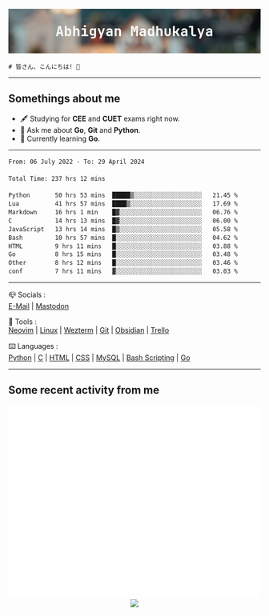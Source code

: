 ![header](./header.png)
```
# 皆さん、こんにちは! 👋
```
---

## Somethings about me
- 🖋️ Studying for **CEE** and **CUET** exams right now.
- 💬 Ask me about **Go**, **Git** and **Python**.
- 🔭 Currently learning **Go**.

---

<!--START_SECTION:waka-->

```txt
From: 06 July 2022 - To: 29 April 2024

Total Time: 237 hrs 12 mins

Python       50 hrs 53 mins  █████▒░░░░░░░░░░░░░░░░░░░   21.45 %
Lua          41 hrs 57 mins  ████▒░░░░░░░░░░░░░░░░░░░░   17.69 %
Markdown     16 hrs 1 min    █▓░░░░░░░░░░░░░░░░░░░░░░░   06.76 %
C            14 hrs 13 mins  █▓░░░░░░░░░░░░░░░░░░░░░░░   06.00 %
JavaScript   13 hrs 14 mins  █▒░░░░░░░░░░░░░░░░░░░░░░░   05.58 %
Bash         10 hrs 57 mins  █░░░░░░░░░░░░░░░░░░░░░░░░   04.62 %
HTML         9 hrs 11 mins   █░░░░░░░░░░░░░░░░░░░░░░░░   03.88 %
Go           8 hrs 15 mins   █░░░░░░░░░░░░░░░░░░░░░░░░   03.48 %
Other        8 hrs 12 mins   █░░░░░░░░░░░░░░░░░░░░░░░░   03.46 %
conf         7 hrs 11 mins   ▓░░░░░░░░░░░░░░░░░░░░░░░░   03.03 %
```

<!--END_SECTION:waka-->

---

📪 Socials :<br>
[E-Mail](mailto:abhigyanmadhukalya@gmail.com) | <a rel="me" href="https://mastodon.social/@abhigyanmadhukalya">Mastodon</a>

🧰 Tools :<br>
[Neovim](https://neovim.oi) | [Linux](https://archlinux.org/) | [Wezterm](https://wezfurlong.org/wezterm/index.html) | [Git](https://git-scm.com/) | [Obsidian](https://obsidian.md) | [Trello](https://trello.com)

⌨️ Languages :<br>
[Python](https://python.org) | [C](https://www.iso.org/standard/74528.html) | [HTML](https://html.spec.whatwg.org/) | [CSS](https://www.w3.org/Style/CSS/Overview.en.html) | [MySQL](https://www.mysql.com/) | [Bash Scripting](https://www.gnu.org/software/bash/) | [Go](https://go.dev)

---

## Some recent activity from me
<p align="center">
  <img src="./github-metrics.svg" />
  <img src="https://github-profile-summary-cards.vercel.app/api/cards/profile-details?username=abhigyanmadhukalya&theme=github_dark" />
</p>

